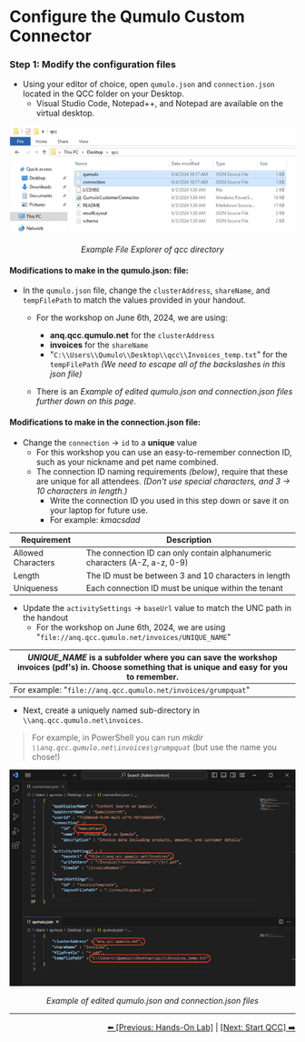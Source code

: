 # Configure the Qumulo Custom Connector

### Step 1: Modify the configuration files 

- Using your editor of choice, open `qumulo.json` and `connection.json` located in the QCC folder on your Desktop.
   - Visual Studio Code, Notepad++, and Notepad are available on the virtual desktop.

<p align="center">
  <img src="https://github.com/Qumulo/QumuloCustomConnector/blob/main/workshop/images/explorer-showing-json-files.png" alt="File Explorer Example">
</p>
<p align="center">
  <em>Example File Explorer of qcc directory</em>
</p>

#### Modifications to make in the **qumulo.json:** file:

- In the `qumulo.json` file, change the `clusterAddress`, `shareName`, and `tempFilePath` to match the values provided in your handout.
    - For the workshop on June 6th, 2024, we are using:
        - **anq.qcc.qumulo.net** for the `clusterAddress`
        - **invoices** for the `shareName`
        - "`C:\\Users\\Qumulo\\Desktop\\qcc\\Invoices_temp.txt`" for the `tempFilePath`
            *(We need to escape all of the backslashes in this json file)*

    - There is an *Example of edited qumulo.json and connection.json files further down on this page.* 

#### Modifications to make in the **connection.json** file:

- Change the `connection` -> `id` to a **unique** value
   - For this workshop you can use an easy-to-remember connection ID, such as your nickname and pet name combined.
   - The connection ID naming requirements *(below)*, require that these are unique for all attendees. *(Don't use special characters, and 3 -> 10 characters in length.)*
      - Write the connection ID you used in this step down or save it on your laptop for future use.
      - For example: *kmacsdad*

|Requirement|Description  |
|--|--|
|Allowed Characters|The connection ID can only contain alphanumeric characters (A-Z, a-z, 0-9)  |
| Length | The ID must be between 3 and 10 characters in length |
| Uniqueness | Each connection ID must be unique within the tenant |

  - Update the `activitySettings` -> `baseUrl` value to match the UNC path in the handout
    - For the workshop on June 6th, 2024, we are using "`file://anq.qcc.qumulo.net/invoices/UNIQUE_NAME`" <br>

| *UNIQUE_NAME* is a subfolder where you can save the workshop invoices (pdf's) in. Choose something that is unique and easy for you to remember. |
|--------------------------------------------------------------------------------------------------------------------------------|
| For example: "`file://anq.qcc.qumulo.net/invoices/grumpquat`"                                                                  |

- Next, create a uniquely named sub-directory in `\\anq.qcc.qumulo.net\invoices`.
> For example, in PowerShell you can run *mkdir `\\anq.qcc.qumulo.net\invoices\grumpquat`* (but use the name you chose!)


<p align="center">
  <img src="https://github.com/Qumulo/QumuloCustomConnector/blob/main/workshop/images/qcc-workshop-vscode-jsons.png" alt="Example of edited config files">
</p>
<p align="center">
  <em>Example of edited qumulo.json and connection.json files</em>
</p>

---
<div align="right">
  <a href="qcc-workshop-holstart.md">⬅️ [Previous: Hands-On Lab]</a> | <a href="qcc-workshop-startqcc.md">[Next: Start QCC] ➡️ </a>
</div>
